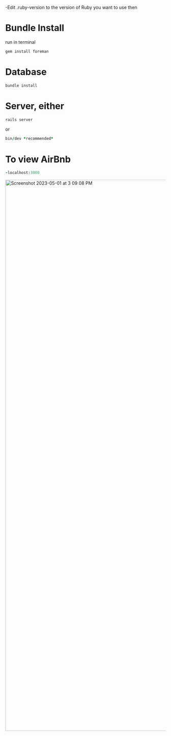-Edit .ruby-version to the version of Ruby you want to use then 

# Bundle Install
run in terminal
```ruby
gem install foreman 
```

# Database
```ruby
bundle install 
```
# Server, either
```ruby
rails server 
```
or
```ruby
bin/dev *recommended*
```
# To view AirBnb
```ruby
-localhost:3000
```

<img width="1728" alt="Screenshot 2023-05-01 at 3 09 08 PM" src="https://user-images.githubusercontent.com/117698398/235522543-b90a374a-e405-4b92-ad09-452448a9697a.png">
